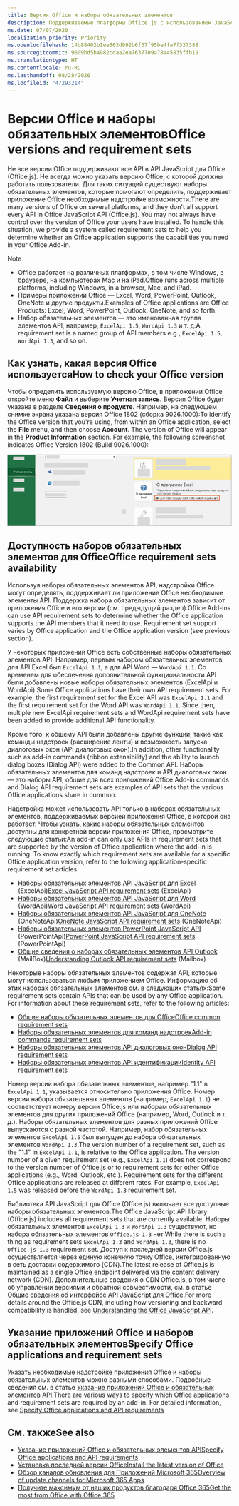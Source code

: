 ```yaml
---
title: Версии Office и наборы обязательных элементов
description: Поддерживаемые платформы Office.js с использованием JavaScript API
ms.date: 07/07/2020
localization_priority: Priority
ms.openlocfilehash: 14b88402b1ee563d992b6f37f95be4fa7f337388
ms.sourcegitcommit: 9609bd5b4982cdaa2ea7637709a78a45835ffb19
ms.translationtype: HT
ms.contentlocale: ru-RU
ms.lasthandoff: 08/28/2020
ms.locfileid: "47293214"
---
```

# <a name="office-versions-and-requirement-sets"></a><span data-ttu-id="f8cac-103">Версии Office и наборы обязательных элементов</span><span class="sxs-lookup"><span data-stu-id="f8cac-103">Office versions and requirement sets</span></span>

<span data-ttu-id="f8cac-p101">Не все версии Office поддерживают все API в API JavaScript для Office (Office.js). Не всегда можно указать версию Office, с которой должны работать пользователи. Для таких ситуаций существуют наборы обязательных элементов, которые помогают определить, поддерживает приложение Office необходимые надстройке возможности.</span><span class="sxs-lookup"><span data-stu-id="f8cac-p101">There are many versions of Office on several platforms, and they don't all support every API in Office JavaScript API (Office.js). You may not always have control over the version of Office your users have installed.  To handle this situation, we provide a system called requirement sets to help you determine whether an Office application supports the capabilities you need in your Office Add-in.</span></span> 

> [!NOTE]
> - <span data-ttu-id="f8cac-107">Office работает на различных платформах, в том числе Windows, в браузере, на компьютерах Mac и на iPad.</span><span class="sxs-lookup"><span data-stu-id="f8cac-107">Office runs across multiple platforms, including Windows, in a browser, Mac, and iPad.</span></span>
> - <span data-ttu-id="f8cac-108">Примеры приложений Office — Excel, Word, PowerPoint, Outlook, OneNote и другие продукты.</span><span class="sxs-lookup"><span data-stu-id="f8cac-108">Examples of Office applications are Office Products: Excel, Word, PowerPoint, Outlook, OneNote, and so forth.</span></span>  
> - <span data-ttu-id="f8cac-109">Набор обязательных элементов — это именованная группа элементов API, например, `ExcelApi 1.5`, `WordApi 1.3` и т. д.</span><span class="sxs-lookup"><span data-stu-id="f8cac-109">A requirement set is a named group of API members e.g., `ExcelApi 1.5`, `WordApi 1.3`, and so on.</span></span>  

## <a name="how-to-check-your-office-version"></a><span data-ttu-id="f8cac-110">Как узнать, какая версия Office используется</span><span class="sxs-lookup"><span data-stu-id="f8cac-110">How to check your Office version</span></span>

<span data-ttu-id="f8cac-p102">Чтобы определить используемую версию Office, в приложении Office откройте меню **Файл** и выберите **Учетная запись**. Версия Office будет указана в разделе **Сведения о продукте**. Например, на следующем снимке экрана указана версия Office 1802 (сборка 9026.1000):</span><span class="sxs-lookup"><span data-stu-id="f8cac-p102">To identify the Office version that you're using, from within an Office application, select the **File** menu, and then choose **Account**. The version of Office will appear in the **Product Information** section. For example, the following screenshot indicates Office Version 1802 (Build 9026.1000):</span></span>

![Проверка версии Office](../images/office-version.png)

## <a name="office-requirement-sets-availability"></a><span data-ttu-id="f8cac-115">Доступность наборов обязательных элементов для Office</span><span class="sxs-lookup"><span data-stu-id="f8cac-115">Office requirement sets availability</span></span>

<span data-ttu-id="f8cac-p103">Используя наборы обязательных элементов API, надстройки Office могут определять, поддерживает ли приложение Office необходимые элементы API. Поддержка набора обязательных элементов зависит от приложения Office и его версии (см. предыдущий раздел).</span><span class="sxs-lookup"><span data-stu-id="f8cac-p103">Office Add-ins can use API requirement sets to determine whether the Office application supports the API members that it need to use. Requirement set support varies by Office application and the Office application version (see previous section).</span></span>

<span data-ttu-id="f8cac-p104">У некоторых приложений Office есть собственные наборы обязательных элементов API. Например, первым набором обязательных элементов для API Excel был `ExcelApi 1.1`, а для API Word — `WordApi 1.1`. Со временем для обеспечения дополнительной функциональности API были добавлены новые наборы обязательных элементов (ExcelApi и WordApi).</span><span class="sxs-lookup"><span data-stu-id="f8cac-p104">Some Office applications have their own API requirement sets. For example, the first requirement set for the Excel API was `ExcelApi 1.1` and the first requirement set for the Word API was `WordApi 1.1`. Since then, multiple new ExcelApi requirement sets and WordApi requirement sets have been added to provide additional API functionality.</span></span>

<span data-ttu-id="f8cac-121">Кроме того, к общему API были добавлены другие функции, такие как команды надстроек (расширение ленты) и возможность запуска диалоговых окон (API диалоговых окон).</span><span class="sxs-lookup"><span data-stu-id="f8cac-121">In addition, other functionality such as add-in commands (ribbon extensibility) and the ability to launch dialog boxes (Dialog API) were added to the Common API.</span></span> <span data-ttu-id="f8cac-122">Наборы обязательных элементов для команд надстроек и API диалоговых окон — это наборы API, общие для всех приложений Office.</span><span class="sxs-lookup"><span data-stu-id="f8cac-122">Add-in commands and Dialog API requirement sets are examples of API sets that the various Office applications share in common.</span></span>

<span data-ttu-id="f8cac-p106">Надстройка может использовать API только в наборах обязательных элементов, поддерживаемых версией приложения Office, в которой она работает. Чтобы узнать, какие наборы обязательных элементов доступны для конкретной версии приложения Office, просмотрите следующие статьи:</span><span class="sxs-lookup"><span data-stu-id="f8cac-p106">An add-in can only use APIs in requirement sets that are supported by the version of Office application where the add-in is running. To know exactly which requirement sets are available for a specific Office application version, refer to the following application-specific requirement set articles:</span></span>

- <span data-ttu-id="f8cac-125">[Наборы обязательных элементов API JavaScript для Excel](../reference/requirement-sets/excel-api-requirement-sets.md) (ExcelApi)</span><span class="sxs-lookup"><span data-stu-id="f8cac-125">[Excel JavaScript API requirement sets](../reference/requirement-sets/excel-api-requirement-sets.md) (ExcelApi)</span></span>
- <span data-ttu-id="f8cac-126">[Наборы обязательных элементов API JavaScript для Word](../reference/requirement-sets/word-api-requirement-sets.md) (WordApi)</span><span class="sxs-lookup"><span data-stu-id="f8cac-126">[Word JavaScript API requirement sets](../reference/requirement-sets/word-api-requirement-sets.md) (WordApi)</span></span>
- <span data-ttu-id="f8cac-127">[Наборы обязательных элементов API JavaScript для OneNote](../reference/requirement-sets/onenote-api-requirement-sets.md) (OneNoteApi)</span><span class="sxs-lookup"><span data-stu-id="f8cac-127">[OneNote JavaScript API requirement sets](../reference/requirement-sets/onenote-api-requirement-sets.md) (OneNoteApi)</span></span>
- <span data-ttu-id="f8cac-128">[Наборы обязательных элементов PowerPoint JavaScript API](../reference/requirement-sets/powerpoint-api-requirement-sets.md) (PowerPointApi)</span><span class="sxs-lookup"><span data-stu-id="f8cac-128">[PowerPoint JavaScript API requirement sets](../reference/requirement-sets/powerpoint-api-requirement-sets.md) (PowerPointApi)</span></span>
- <span data-ttu-id="f8cac-129">[Общие сведения о наборах обязательных элементов API Outlook](../reference/requirement-sets/outlook-api-requirement-sets.md) (MailBox)</span><span class="sxs-lookup"><span data-stu-id="f8cac-129">[Understanding Outlook API requirement sets](../reference/requirement-sets/outlook-api-requirement-sets.md) (Mailbox)</span></span>

<span data-ttu-id="f8cac-p107">Некоторые наборы обязательных элементов содержат API, которые могут использоваться любым приложением Office. Информацию об этих наборах обязательных элементов см. в следующих статьях:</span><span class="sxs-lookup"><span data-stu-id="f8cac-p107">Some requirement sets contain APIs that can be used by any Office application. For information about these requirement sets, refer to the following articles:</span></span>

- [<span data-ttu-id="f8cac-132">Общие наборы обязательных элементов для Office</span><span class="sxs-lookup"><span data-stu-id="f8cac-132">Office common requirement sets</span></span>](../reference/requirement-sets/office-add-in-requirement-sets.md)
- [<span data-ttu-id="f8cac-133">Наборы обязательных элементов для команд надстроек</span><span class="sxs-lookup"><span data-stu-id="f8cac-133">Add-in commands requirement sets</span></span>](../reference/requirement-sets/add-in-commands-requirement-sets.md)
- [<span data-ttu-id="f8cac-134">Наборы обязательных элементов API диалоговых окон</span><span class="sxs-lookup"><span data-stu-id="f8cac-134">Dialog API requirement sets</span></span>](../reference/requirement-sets/dialog-api-requirement-sets.md)
- [<span data-ttu-id="f8cac-135">Наборы обязательных элементов API идентификации</span><span class="sxs-lookup"><span data-stu-id="f8cac-135">Identity API requirement sets</span></span>](../reference/requirement-sets/identity-api-requirement-sets.md)

<span data-ttu-id="f8cac-p108">Номер версии набора обязательных элементов, например "1.1" в `ExcelApi 1.1`, указывается относительно приложения Office. Номер версии набора обязательных элементов (например, `ExcelApi 1.1`) не соответствует номеру версии Office.js или наборам обязательных элементов для других приложений Office (например, Word, Outlook и т. д.). Наборы обязательных элементов для разных приложений Office выпускаются с разной частотой. Например, набор обязательных элементов `ExcelApi 1.5` был выпущен до набора обязательных элементов `WordApi 1.3`.</span><span class="sxs-lookup"><span data-stu-id="f8cac-p108">The version number of a requirement set, such as the "1.1" in `ExcelApi 1.1`, is relative to the Office application. The version number of a given requirement set (e.g., `ExcelApi 1.1`) does not correspond to the version number of Office.js or to requirement sets for other Office applications (e.g., Word, Outlook, etc.).  Requirement sets for the different Office applications are released at different rates. For example, `ExcelApi 1.5` was released before the `WordApi 1.3` requirement set.</span></span>


<span data-ttu-id="f8cac-140">Библиотека API JavaScript для Office (Office.js) включает все доступные наборы обязательных элементов.</span><span class="sxs-lookup"><span data-stu-id="f8cac-140">The Office JavaScript API library (Office.js) includes all requirement sets that are currently available.</span></span> <span data-ttu-id="f8cac-141">Наборы обязательных элементов `ExcelApi 1.3` и `WordApi 1.3` существуют, но набора обязательных элементов `Office.js 1.3` нет.</span><span class="sxs-lookup"><span data-stu-id="f8cac-141">While there is such a thing as requirement sets `ExcelApi 1.3` and `WordApi 1.3`, there is no `Office.js 1.3` requirement set.</span></span> <span data-ttu-id="f8cac-142">Доступ к последней версии Office.js осуществляется через единую конечную точку Office, интегрированную в сеть доставки содержимого (CDN).</span><span class="sxs-lookup"><span data-stu-id="f8cac-142">The latest release of Office.js is maintained as a single Office endpoint delivered via the content delivery network (CDN).</span></span> <span data-ttu-id="f8cac-143">Дополнительные сведения о CDN Office.js, в том числе об управлении версиями и обратной совместимости, см. в статье [Общие сведения об интерфейсе API JavaScript для Office](../develop/understanding-the-javascript-api-for-office.md).</span><span class="sxs-lookup"><span data-stu-id="f8cac-143">For more details around the Office.js CDN, including how versioning and backward compatibility is handled, see [Understanding the Office JavaScript API](../develop/understanding-the-javascript-api-for-office.md).</span></span>

## <a name="specify-office-applications-and-requirement-sets"></a><span data-ttu-id="f8cac-144">Указание приложений Office и наборов обязательных элементов</span><span class="sxs-lookup"><span data-stu-id="f8cac-144">Specify Office applications and requirement sets</span></span>

<span data-ttu-id="f8cac-p110">Указать необходимые надстройке приложения Office и наборы обязательных элементов можно разными способами. Подробные сведения см. в статье [Указание приложений Office и обязательных элементов API](../develop/specify-office-hosts-and-api-requirements.md).</span><span class="sxs-lookup"><span data-stu-id="f8cac-p110">There are various ways to specify which Office applications and requirement sets are required by an add-in.  For detailed information, see [Specify Office applications and API requirements](../develop/specify-office-hosts-and-api-requirements.md)</span></span>

## <a name="see-also"></a><span data-ttu-id="f8cac-147">См. также</span><span class="sxs-lookup"><span data-stu-id="f8cac-147">See also</span></span>

- [<span data-ttu-id="f8cac-148">Указание приложений Office и обязательных элементов API</span><span class="sxs-lookup"><span data-stu-id="f8cac-148">Specify Office applications and API requirements</span></span>](../develop/specify-office-hosts-and-api-requirements.md)
- [<span data-ttu-id="f8cac-149">Установка последней версии Office</span><span class="sxs-lookup"><span data-stu-id="f8cac-149">Install the latest version of Office</span></span>](../develop/install-latest-office-version.md)
- [<span data-ttu-id="f8cac-150">Обзор каналов обновления для Приложений Microsoft 365</span><span class="sxs-lookup"><span data-stu-id="f8cac-150">Overview of update channels for Microsoft 365 Apps</span></span>](/deployoffice/overview-of-update-channels-for-office-365-proplus)
- [<span data-ttu-id="f8cac-151">Получите максимум от наших продуктов благодаря Office 365</span><span class="sxs-lookup"><span data-stu-id="f8cac-151">Get the most from Office with Office 365</span></span>](https://products.office.com/compare-all-microsoft-office-products?tab=2)
